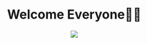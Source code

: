 
<div align="center">
<h1 class="center">Welcome Everyone🖐🏻 </h1>
</div>


<div align="center">
<img src="https://github.com/user-attachments/assets/1ae2ecab-960b-41fb-b0aa-2a280f83d363">
</div>



